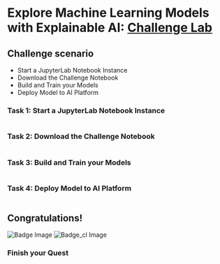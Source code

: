 # Explore Machine Learning Models with Explainable AI: [Challenge Lab](https://www.qwiklabs.com/focuses/12011?parent=catalog)

## Challenge scenario
- Start a JupyterLab Notebook Instance
- Download the Challenge Notebook
- Build and Train your Models
- Deploy Model to AI Platform


### Task 1: Start a JupyterLab Notebook Instance

```

```

### Task 2: Download the Challenge Notebook

```

```

### Task 3: Build and Train your Models
```

```

### Task 4: Deploy Model to AI Platform
```

```

## Congratulations!
![Badge Image](https://github.com/kkkkk317/qwiklabs-gcp/blob/main/img/Perform-Foundational-Infrastructure-Tasks-in-Google-Cloud.png) ![Badge_cl Image](https://github.com/kkkkk317/qwiklabs-gcp/blob/main/img/Perform-Foundational-Infrastructure-Tasks-in-Google-Cloud-cl.png)

### Finish your Quest


